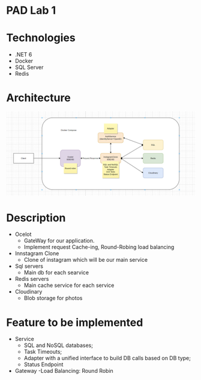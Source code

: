 # PAD Lab 1

# Technologies
- .NET 6
- Docker
- SQL Server
- Redis

# Architecture

![](https://github.com/UrsuNicolae/PadLab1/blob/main/PAD.png)

# Description

- Ocelot
  - GateWay for our application.
  - Implement request Cache-ing, Round-Robing load balancing
- Innstagram Clone
  - Clone of instagram which will be our main service
- Sql servers
  - Main db for each searvice
- Redis servers
  - Main cache service for each service
- Cloudinary
  - Blob storage for photos

# Feature to be implemented
- Service
  - SQL and NoSQL databases;
  - Task Timeouts;
  - Adapter with a unified interface to build DB calls based on DB type;
  - Status Endpoint
- Gateway
  -Load Balancing:  Round Robin
